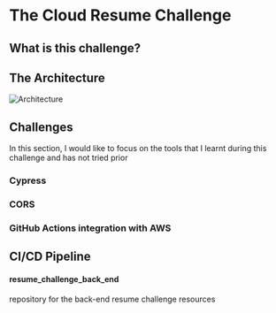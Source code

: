 # The Cloud Resume Challenge

## What is this challenge?

## The Architecture
![Architecture](../assets/CRC_architecture.png)
## Challenges

In this section, I would like to focus on the tools that I learnt during this challenge and has not tried prior
### Cypress
### CORS
### GitHub Actions integration with AWS

## CI/CD Pipeline

#### resume_challenge_back_end
repository for the back-end resume challenge resources
